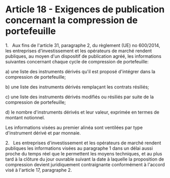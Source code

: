 # Article 18 - Exigences de publication concernant la compression de portefeuille


1.   Aux fins de l'article 31, paragraphe 2, du règlement (UE) no 600/2014, les entreprises d'investissement et les opérateurs de marché rendent publiques, au moyen d'un dispositif de publication agréé, les informations suivantes concernant chaque cycle de compression de portefeuille:

a) une liste des instruments dérivés qu'il est proposé d'intégrer dans la compression de portefeuille;

b) une liste des instruments dérivés remplaçant les contrats résiliés;

c) une liste des instruments dérivés modifiés ou résiliés par suite de la compression de portefeuille;

d) le nombre d'instruments dérivés et leur valeur, exprimée en termes de montant notionnel.

Les informations visées au premier alinéa sont ventilées par type d'instrument dérivé et par monnaie.

2.   Les entreprises d'investissement et les opérateurs de marché rendent publiques les informations visées au paragraphe 1 dans un délai aussi proche du temps réel que le permettent les moyens techniques, et au plus tard à la clôture du jour ouvrable suivant la date à laquelle la proposition de compression devient juridiquement contraignante conformément à l'accord visé à l'article 17, paragraphe 2.
